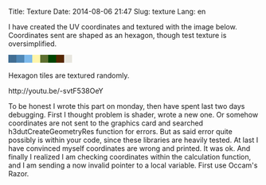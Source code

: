 Title: Texture
Date: 2014-08-06 21:47
Slug: texture
Lang: en

I have created the UV coordinates and textured with the image below. Coordinates sent are shaped as an hexagon, though test texture is oversimplified.

![Kaplama resmi](static/tile.png)

Hexagon tiles are textured randomly.

<div markdown="span" class="video-container">
http://youtu.be/-svtF538OeY
</div>

To be honest I wrote this part on monday, then have spent last two days debugging. First I thought problem is shader, wrote a new one. Or somehow coordinates are not sent to the graphics card and searched h3dutCreateGeometryRes function for errors. But as said error quite possibly is within your code, since these libraries are heavily tested. At last I have convinced myself coordinates are wrong and printed. It was ok. And finally I realized I am checking coordinates within the calculation function, and I am sending a now invalid pointer to a local variable. First use Occam's Razor.
